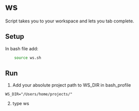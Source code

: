 ws
==

Script takes you to your workspace and lets you tab complete.

## Setup
In bash file add: 


```bash
    source ws.sh
```

## Run
1. Add your absolute project path to WS_DIR in bash_profile
```
WS_DIR="/Users/home/projects/"
```
2. type ws <TAB>
